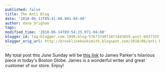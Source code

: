```yaml
---
published: false
title: The Anti Blog
date: '2010-06-13T09:41:00.001-04:00'
author: dana brigham
tags: 
modified_time: '2010-06-14T09:54:25.071-04:00'
blogger_id: tag:blogger.com,1999:blog-5767374071871443859.post-6937335781522360085
blogger_orig_url: http://brooklinebooksmith.blogspot.com/2010/06/anti-blog.html
---
```


My total post this June Sunday will be <a href="http://www.boston.com/bostonglobe/ideas/articles/2010/06/13/not_having_a_blog/">this link</a> to James Parker's hilarious piece in today's Boston Globe.  James is a wonderful writer and great customer of our store.  Enjoy!